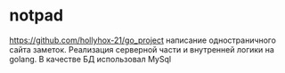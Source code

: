 # notpad

https://github.com/hollyhox-21/go_project написание одностраничного сайта заметок. Реализация серверной части и внутренней логики на golang. В качестве БД использовал MySql
